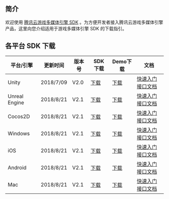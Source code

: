 ## 简介

欢迎使用 [腾讯云游戏多媒体引擎 SDK](https://cloud.tencent.com/product/tmg?idx=1) 。为方便开发者接入腾讯云游戏多媒体引擎产品，这里向您介绍适用于游戏多媒体引擎 SDK 的下载指引。

## 各平台 SDK 下载

|平台/引擎  | 更新时间        |版本号|SDK 下载|Demo下载|文档|
|-------------| ------------- | ------------- |------------- |------------- |------------- |
|	Unity			|2018/7/09 |V2.0|[下载](http://dldir1.qq.com/hudongzhibo/QCloud_TGP/GME/GME2.1/GME_Unity_Audio_SDK_2.1.1.39800.zip)		|[下载](http://dldir1.qq.com/hudongzhibo/QCloud_TGP/GME/GME2.1/GME_Unity_Audio_Demo_2.1.1.39800.zip)		|[快速入门](https://cloud.tencent.com/document/product/607/18248) [接口文档](https://cloud.tencent.com/document/product/607/15228)|
|		Unreal Engine	|2018/8/21 |V2.1|[下载](http://dldir1.qq.com/hudongzhibo/QCloud_TGP/GME/GME2.1/GME_Unreal_Audio_SDK_2.1.1.39800.zip)		|[下载](http://dldir1.qq.com/hudongzhibo/QCloud_TGP/GME/GME2.1/GME_Unreal_Audio_Demo_2.1.1.39800.zip)		|[快速入门](https://cloud.tencent.com/document/product/607/18267) [接口文档](https://cloud.tencent.com/document/product/607/15231)|
|		Cocos2D		|2018/8/21 |V2.1|[下载](http://dldir1.qq.com/hudongzhibo/QCloud_TGP/GME/GME2.1/GME_Cocos_Audio_SDK_2.1.1.39800.zip)		|[下载](http://dldir1.qq.com/hudongzhibo/QCloud_TGP/GME/GME2.1/GME_Cocos_Audio_Demo_2.1.1.39800.zip)		|[快速入门](https://cloud.tencent.com/document/product/607/18292) [接口文档](https://cloud.tencent.com/document/product/607/15218)|
|			Windows		|2018/8/21 |V2.1|[下载](http://dldir1.qq.com/hudongzhibo/QCloud_TGP/GME/GME2.1/GME_Windows_Audio_SDK_2.1.1.39800.zip)		|[下载](http://dldir1.qq.com/hudongzhibo/QCloud_TGP/GME/GME2.1/GME_Windows_Audio_Demo_2.1.1.39800.zip)	|[快速入门](https://cloud.tencent.com/document/product/607/18320) [接口文档](https://cloud.tencent.com/document/product/607/15232)|
|	iOS				|2018/8/21 |V2.1|[下载](http://dldir1.qq.com/hudongzhibo/QCloud_TGP/GME/GME2.1/GME_iOS_Audio_SDK_2.1.1.39800.zip)			|[下载](http://dldir1.qq.com/hudongzhibo/QCloud_TGP/GME/GME2.1/GME_iOS_Audio_Demo_2.1.1.39800.zip)		|[快速入门](https://cloud.tencent.com/document/product/607/18238) [接口文档](https://cloud.tencent.com/document/product/607/15221)|
|	Android 		|2018/8/21 |V2.1|[下载](http://dldir1.qq.com/hudongzhibo/QCloud_TGP/GME/GME2.1/GME_Android_Audio_SDK_2.1.1.39800.zip)		|[下载](http://dldir1.qq.com/hudongzhibo/QCloud_TGP/GME/GME2.1/GME_Android_Audio_Demo_2.1.1.39800.zip)	|[快速入门](https://cloud.tencent.com/document/product/607/18158) [接口文档](https://cloud.tencent.com/document/product/607/15210)|
|	 		Mac	 		|2018/8/21 |V2.1|[下载](http://dldir1.qq.com/hudongzhibo/QCloud_TGP/GME/GME2.1/GME_Mac_Audio_SDK_2.1.1.39800.zip)			|[下载](http://dldir1.qq.com/hudongzhibo/QCloud_TGP/GME/GME2.1/GME_Mac_Audio_Demo_2.1.1.39800.zip)		|[快速入门](https://cloud.tencent.com/document/product/607/18738) [接口文档](https://cloud.tencent.com/document/product/607/18739)|
